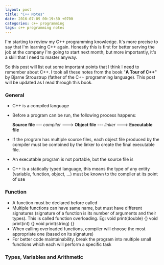```yaml
---
layout: post
title: "C++ Notes"
date: 2016-07-09 00:19:30 +0700
categories: c++ programming
tags: c++ programming notes
---
```


I'm starting to review my C++ programming knowledge. It's more precise to say that I'm learning C++ again. Honestly this is first for better serving the job at the company I'm going to start next month, but more importantly, it's a skill that I need to master anyway. 

So this post will list out some important points that I think I need to remember about C++. I took all these notes from the book "**A Tour of C++**" by Bjarne Stroustrup (father of the C++ programming language). This post will be updated as I read through this book. 

### General

- C++ is a compiled language
- Before a program can be run, the following process happens:

    **Source file**  --- *compiler* ---> **Object file**  --- *linker* ---> **Executable file**
    
- If the program has multiple source files, each object file produced by the compiler must be combined by the linker to create the final executable file.
- An executable program is not portable, but the source file is
- C++ is a statically typed language, this means the type of any entity (variable, function, object, ...) must be known to the compiler at its point of use

### Function

- A function must be declared before called
- Multiple functions can have same name, but must have different signatures (signature of a function is its number of arguments and their types). This is called function overloading. Eg:
    void print(double) {}
    void print(int) {}
    void print(string) {}
- When calling overloaded functions, compiler will choose the most appropriate one (based on its signature)
- For better code maintainability, break the program into multiple small functions which each will perform a specific task

### Types, Variables and Arithmetic